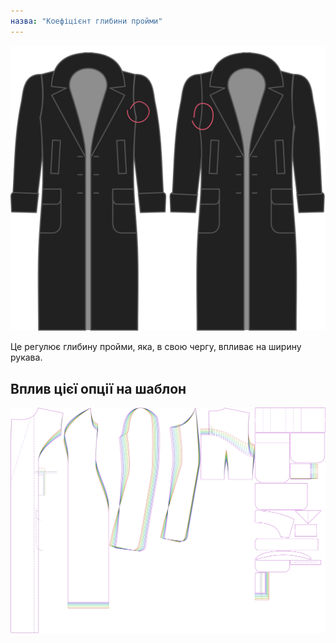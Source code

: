 ```yaml
---
назва: "Коефіцієнт глибини пройми"
---
```


![Коефіцієнт глибини пройми](./armholedepthfactor.svg)

Це регулює глибину пройми, яка, в свою чергу, впливає на ширину рукава.

## Вплив цієї опції на шаблон

![На цьому зображенні показано вплив цієї опції шляхом накладання декількох варіантів, які мають різне значення для цієї опції](carlita_armholedepthfactor_sample.svg "Вплив цієї опції на шаблон")
